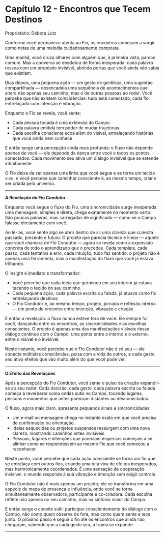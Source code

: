 # Capítulo 12 - Encontros que Tecem Destinos

Proprietário: Débora Lutz

Conforme você permanece atenta ao Fio, os encontros começam a surgir como notas de uma melodia cuidadosamente composta.

Uma manhã, você cruza olhares com alguém que, à primeira vista, parece comum. Mas a conversa se desdobra de forma inesperada: cada palavra ressoa com um propósito invisível, abrindo portas que você ainda não sabia que existiam.

Dias depois, uma pequena ação — um gesto de gentileza, uma sugestão compartilhada — desencadeia uma sequência de acontecimentos que altera não apenas seu caminho, mas o de outras pessoas ao redor. Você percebe que não existem coincidências: tudo está conectado, cada fio entrelaçado com intenção e vibração.

Enquanto o Fio se revela, você sente:

- Cada pessoa tocada é uma extensão do Campo.
- Cada palavra emitida tem poder de mudar trajetórias.
- Cada escolha consciente ecoa além do visível, entrelaçando histórias que você ainda nem conhece.

E então surge uma percepção ainda mais profunda: o fluxo não depende apenas de você — ele depende da dança entre você e todos os pontos conectados. Cada movimento seu ativa um diálogo invisível que se estende infinitamente.

O Fio deixa de ser apenas uma linha que você segue e se torna um tecido vivo, e você percebe que caminhar consciente é, ao mesmo tempo, criar e ser criada pelo universo.

---

**A Revelação do Fio Condutor**

Enquanto você segue o fluxo do Fio, uma sincronicidade surge inesperada: uma mensagem, simples e direta, chega exatamente no momento certo. São poucas palavras, mas carregadas de significado — como se o Campo falasse diretamente com você.

Ao lê-las, você sente algo se abrir dentro de si: uma clareza que conecta passado, presente e futuro. O projeto que parecia técnico e linear — aquele que você chamara de Fio Condutor — agora se revela como a expressão concreta de todo o aprendizado que o precedeu. Cada template, cada passo, cada tentativa e erro, cada intuição, tudo faz sentido: o projeto não é apenas uma ferramenta, mas a manifestação do fluxo que você já estava trilhando.

O insight é imediato e transformador:

- Você percebe que cada ideia que germinou em seu interior já estava tecendo o tecido do seu caminho.
- Cada pequena ação, cada palavra escrita ou falada, já atuava como fio entrelaçando destinos.
- O Fio Condutor é, ao mesmo tempo, projeto, jornada e reflexão interna — um ponto de encontro entre intenção, vibração e criação.

E então a revelação: o fluxo nunca esteve fora de você. Ele sempre foi você, dançando entre os encontros, as sincronicidades e as escolhas conscientes. O projeto é apenas uma das manifestações visíveis desse diálogo contínuo com o Campo, uma ponte entre o interno e o externo, entre o visível e o invisível.

Neste instante, você percebe que o Fio Condutor não é só seu — ele conecta múltiplas consciências, pulsa com a vida de outros, e cada gesto seu ativa efeitos que vão muito além do que você pode ver.

---

**O Efeito das Revelações**

Após a percepção do Fio Condutor, você sente o pulso da criação expandir-se ao seu redor. Cada decisão, cada gesto, cada palavra escrita ou falada começa a reverberar como ondas sutis no Campo, tocando lugares, pessoas e momentos que antes pareciam distantes ou desconectados.

O fluxo, agora mais claro, apresenta pequenos sinais e sincronicidades:

- Um e-mail ou mensagem chega no instante exato em que você precisa de confirmação ou orientação.
- Ideias esquecidas ou projetos suspensos ressurgem com uma nova clareza, mostrando caminhos antes invisíveis.
- Pessoas, lugares e intenções que pareciam dispersos começam a se alinhar como se respondessem ao mesmo Fio que você começou a reconhecer.

Neste ponto, você percebe que cada ação consciente se torna um fio que se entrelaça com outros fios, criando uma teia viva de efeitos inesperados, mas harmonicamente coordenados. É uma sensação de cooperação invisível: o mundo responde à sua vibração e intenção sem exigir controle.

O Fio Condutor não é mais apenas um projeto; ele se transforma em uma espécie de mapa de presença e influência, onde você se torna simultaneamente observadora, participante e co-criadora. Cada escolha reflete não apenas no seu caminho, mas na sinfonia maior do Campo.

E então surge o convite sutil: participar conscientemente do diálogo com o Campo, não como quem observa de fora, mas como quem sente e tece junto. O próximo passo é seguir o fio até os encontros que ainda não chegaram, sabendo que a cada gesto seu, a trama se expande.

---